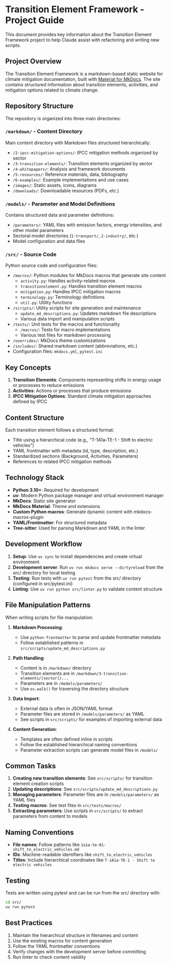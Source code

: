 # Transition Element Framework - Project Guide

This document provides key information about the Transition Element Framework project to help Claude assist with refactoring and writing new scripts.

## Project Overview

The Transition Element Framework is a markdown-based static website for climate mitigation documentation, built with [Material for MkDocs](https://squidfunk.github.io/mkdocs-material/). The site contains structured information about transition elements, activities, and mitigation options related to climate change.

## Repository Structure

The repository is organized into three main directories:

### `/markdown/` - Content Directory
Main content directory with Markdown files structured hierarchically:
  - `/2-ipcc-mitigation-options/`: IPCC mitigation methods organized by sector
  - `/3-transition-elements/`: Transition elements organized by sector
  - `/4-whitepapers/`: Analysis and framework documents
  - `/5-resources/`: Reference materials, data, bibliography
  - `/6-examples/`: Example implementations and use cases
  - `/images/`: Static assets, icons, diagrams
  - `/downloads/`: Downloadable resources (PDFs, etc.)

### `/models/` - Parameter and Model Definitions
Contains structured data and parameter definitions:
  - `/parameters/`: YAML files with emission factors, energy intensities, and other model parameters
  - Sectoral model directories (`1-transport/`, `2-industry/`, etc.)
  - Model configuration and data files

### `/src/` - Source Code
Python source code and configuration files:
  - `/macros/`: Python modules for MkDocs macros that generate site content
    - `activity.py`: Handles activity-related macros
    - `transitionelement.py`: Handles transition element macros
    - `mitigation.py`: Handles IPCC mitigation macros
    - `terminology.py`: Terminology definitions
    - `util.py`: Utility functions
  - `/scripts/`: Utility scripts for site generation and maintenance
    - `update_md_descriptions.py`: Updates markdown file descriptions
    - Various data import and manipulation scripts
  - `/tests/`: Unit tests for the macros and functionality
    - `/macros/`: Tests for macro implementations
    - Various test files for markdown processing
  - `/overrides/`: MkDocs theme customizations
  - `/includes/`: Shared markdown content (abbreviations, etc.)
  - Configuration files: `mkdocs.yml`, `pytest.ini`

## Key Concepts

1. **Transition Elements**: Components representing shifts in energy usage or processes to reduce emissions
2. **Activities**: Actions or processes that produce emissions
3. **IPCC Mitigation Options**: Standard climate mitigation approaches defined by IPCC

## Content Structure

Each transition element follows a structured format:
- Title using a hierarchical code (e.g., "T-1A1a-TE-1 - Shift to electric vehicles")
- YAML frontmatter with metadata (id, type, description, etc.)
- Standardized sections (Background, Activities, Parameters)
- References to related IPCC mitigation methods

## Technology Stack

- **Python 3.10+**: Required for development
- **uv**: Modern Python package manager and virtual environment manager
- **MkDocs**: Static site generator
- **MkDocs Material**: Theme and extensions
- **Custom Python macros**: Generate dynamic content with mkdocs-macros-plugin
- **YAML/Frontmatter**: For structured metadata
- **Tree-sitter**: Used for parsing Markdown and YAML in the linter

## Development Workflow

1. **Setup**: Use `uv sync` to install dependencies and create virtual environment
2. **Development server**: Run `uv run mkdocs serve --dirtyreload` from the src/ directory for local testing
3. **Testing**: Run tests with `uv run pytest` from the src/ directory (configured in src/pytest.ini)
4. **Linting**: Use `uv run python src/linter.py` to validate content structure

## File Manipulation Patterns

When writing scripts for file manipulation:

1. **Markdown Processing**: 
   - Use `python-frontmatter` to parse and update frontmatter metadata
   - Follow established patterns in `src/scripts/update_md_descriptions.py`

2. **Path Handling**:
   - Content is in `/markdown/` directory
   - Transition elements are in `/markdown/3-transition-elements/[sector]/...`
   - Parameters are in `/models/parameters/`
   - Use `os.walk()` for traversing the directory structure

3. **Data Import**:
   - External data is often in JSON/YAML format
   - Parameter files are stored in `/models/parameters/` as YAML
   - See scripts in `src/scripts/` for examples of importing external data

4. **Content Generation**:
   - Templates are often defined inline in scripts
   - Follow the established hierarchical naming conventions
   - Parameter extraction scripts can generate model files in `/models/`

## Common Tasks

1. **Creating new transition elements**: See `src/scripts/` for transition element creation scripts
2. **Updating descriptions**: See `src/scripts/update_md_descriptions.py`
3. **Managing parameters**: Parameter files are in `/models/parameters/` as YAML files
4. **Testing macros**: See test files in `src/tests/macros/`
5. **Extracting parameters**: Use scripts in `src/scripts/` to extract parameters from content to models

## Naming Conventions

- **File names**: Follow patterns like `1a1a-te-01-shift_to_electric_vehicles.md`
- **IDs**: Machine-readable identifiers like `shift_to_electric_vehicles`
- **Titles**: Include hierarchical coordinates like `T-1A1a-TE-1 - Shift to electric vehicles`

## Testing

Tests are written using pytest and can be run from the src/ directory with:
```bash
cd src/
uv run pytest
```

## Best Practices

1. Maintain the hierarchical structure in filenames and content
2. Use the existing macros for content generation
3. Follow the YAML frontmatter conventions
4. Verify changes with the development server before committing
5. Run linter to check content validity